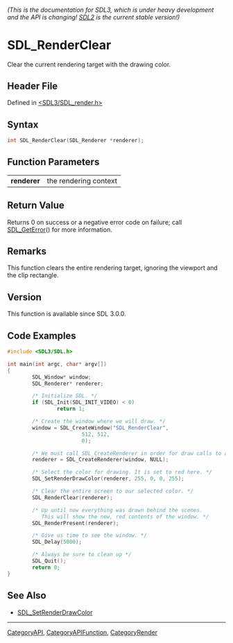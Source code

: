 ###### (This is the documentation for SDL3, which is under heavy development and the API is changing! [SDL2](https://wiki.libsdl.org/SDL2/) is the current stable version!)
# SDL_RenderClear

Clear the current rendering target with the drawing color.

## Header File

Defined in [<SDL3/SDL_render.h>](https://github.com/libsdl-org/SDL/blob/main/include/SDL3/SDL_render.h)

## Syntax

```c
int SDL_RenderClear(SDL_Renderer *renderer);

```

## Function Parameters

|                  |                       |
| ---------------- | --------------------- |
| **renderer**     | the rendering context |

## Return Value

Returns 0 on success or a negative error code on failure; call
[SDL_GetError](SDL_GetError)() for more information.

## Remarks

This function clears the entire rendering target, ignoring the viewport and
the clip rectangle.

## Version

This function is available since SDL 3.0.0.

## Code Examples

```c
#include <SDL3/SDL.h>

int main(int argc, char* argv[])
{
        SDL_Window* window;
        SDL_Renderer* renderer;

        /* Initialize SDL. */
        if (SDL_Init(SDL_INIT_VIDEO) < 0)
                return 1;

        /* Create the window where we will draw. */
        window = SDL_CreateWindow("SDL_RenderClear",
                        512, 512,
                        0);

        /* We must call SDL_CreateRenderer in order for draw calls to affect this window. */
        renderer = SDL_CreateRenderer(window, NULL);

        /* Select the color for drawing. It is set to red here. */
        SDL_SetRenderDrawColor(renderer, 255, 0, 0, 255);

        /* Clear the entire screen to our selected color. */
        SDL_RenderClear(renderer);

        /* Up until now everything was drawn behind the scenes.
           This will show the new, red contents of the window. */
        SDL_RenderPresent(renderer);

        /* Give us time to see the window. */
        SDL_Delay(5000);

        /* Always be sure to clean up */
        SDL_Quit();
        return 0;
}
```

## See Also

- [SDL_SetRenderDrawColor](SDL_SetRenderDrawColor)

----
[CategoryAPI](CategoryAPI), [CategoryAPIFunction](CategoryAPIFunction), [CategoryRender](CategoryRender)

